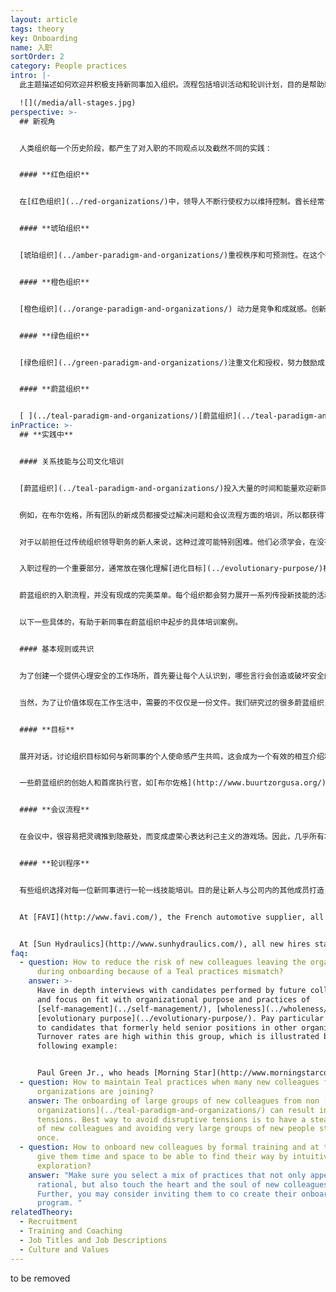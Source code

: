 ```yaml
---
layout: article
tags: theory
key: Onboarding
name: 入职
sortOrder: 2
category: People practices
intro: |-
  此主题描述如何欢迎并积极支持新同事加入组织。流程包括培训活动和轮训计划，目的是帮助新加入者成功地融入组织及其文化。

  ![](/media/all-stages.jpg)
perspective: >-
  ## 新视角


  人类组织每一个历史阶段，都产生了对入职的不同观点以及截然不同的实践：


  #### **红色组织**


  在[红色组织](../red-organizations/)中，领导人不断行使权力以维持控制。酋长经常让家人和亲信顾问簇拥在左右，通过分享战利品来换取他们的忠诚。入职过程通常包括对领导者宣誓忠诚的仪式。传达关于领导者权力的一系列神话故事，也是入职过程的一部分。


  #### **琥珀组织**


  [琥珀组织](../amber-paradigm-and-organizations/)重视秩序和可预测性。在这个有明确岗位和责任定义的等级体系中，每个人都有固定的位置。入职过程聚焦于学习目标岗位的要求和期望。这通常意味着教育新人忽略个人的需要和感受，只求对公司有利。认为人们应该遵守规则，呆在自己的“盒子”里。


  #### **橙色组织**


  [橙色组织](../orange-paradigm-and-organizations/) 动力是竞争和成就感。创新是保持领先的关键。入职流程通常注重功能。虽然也可能会收到一些关于公司历史、使命宣言和价值观的宣传册，也可能会有一个两小时的会议，由一位高级领导谈论这些话题。但大多数情况下，第一步通常很俗：签署一些合同，找一张桌子和电脑，分配新人进入公司网络的密码。一旦准备好后，新成员就必须努力去在顶头上司的日程上获得时间安排，以便得到关于具体任务内容的指导。


  #### **绿色组织**


  [绿色组织](../green-paradigm-and-organizations/)注重文化和授权，努力鼓励成员的积极性。管理者入职培训的一个重要方面是培训公仆式领导方法和技能。由管理者在欢迎新成员加入公司流程中，扮演着重要角色，帮助新人了解企业文化。入职培训通常是关于社区建设，并以开放的方式介绍认识新家庭。


  #### **蔚蓝组织**


  [ ](../teal-paradigm-and-organizations/)[蔚蓝组织](../teal-paradigm-and-organizations/)蔚蓝组织投入大量时间和精力迎接和培训新同事。通常包括让新人学习新的同事关系技巧，理解自我管理在实践中的意义，并且实施轮训计划。这些活动培训组织内通用的技能，并为新同事提供一个结识各类同事的机会。此外，还会向新人介绍[自我管理](../self-management/), [完整人性](../wholeness/)和[进化目标](../evolutionary-purpose/)的实践流程，邀请他们沉思，如何将自己的使命感以及兴趣和专长，融入组织的目标和活动。
inPractice: >-
  ## **实践中**


  #### 关系技能与公司文化培训


  [蔚蓝组织](../teal-paradigm-and-organizations/)投入大量的时间和能量欢迎新同事。入职的最初几天和几周至关重要，这期间帮助新人理解这个与往常非常不同的崭新类型的工作场所。入职过程的核心是通过某种形式的培训，帮助新同事了解并适应所加入的新环境。


  例如，在布尔佐格，所有团队的新成员都接受过解决问题和会议流程方面的培训，所以都获得了在没有老板负责的情况下，在团队中自主运作的能力。[海利根菲尔德](http://www.heiligenfeld.com/)的所有新成员都要经历六个培训模块，其中包括“自我控制”和“应对失败”等主题。[晨星](http://www.morningstarco.com/)的所有新人都参加一个关于[自我管理](../self-management/)的基础知识研讨会。


  对于以前担任过传统组织领导职务的新人来说，这种过渡可能特别困难。他们必须学会，在没有任何可供指挥和控制的各种资源（部下）可依靠的情况下，如何完成任务。


  入职过程的一个重要部分，通常放在强化理解[进化目标](../evolutionary-purpose/)概念上。鼓励新成员表达自己的个人意愿，确认个人目标和公司目标有何共鸣，并鼓励新人学会一些技巧，支撑个人和组织相互支持和滋养。


  蔚蓝组织的入职流程，并没有现成的完美菜单。每个组织都会努力展开一系列传授新技能的活动，并在此过程中触动加入者的心灵。最佳做法是请成员，特别是新成员，共同定义和创建他们自己的入职流程计划和活动。


  以下一些具体的，有助于新同事在蔚蓝组织中起步的具体培训案例。


  #### 基本规则或共识


  为了创建一个提供心理安全的工作场所，首先要让每个人认识到，哪些言行会创造或破坏安全的工作环境。蔚蓝组织花了大量的时间和精力，培训每个人了解一些能支持健康而有成效协作关系的基本规则或共识。这些基本规则是组织[文化与价值观](../culture-and-values/) 的具体应用。一些组织最终将这些内容归档在一份纲领性文件中。


  当然，为了让价值体现在工作生活中，需要的不仅仅是一份文件。我们研究过的很多蔚蓝组织，都选择从起点做起：作为入职培训的一部分，所有新成员都被邀请参加一个关于公司价值观和基本原则的培训课程，这有助于在整个组织中创建共同的参考准绳和共同语言。这些基本规则和价值观会定期重温，以确保其最好地反映和服务于组织的发展目标。


  #### **目标**


  展开对话，讨论组织目标如何与新同事的个人使命感产生共鸣，这会成为一个有效的相互介绍和了解的过程。我们认为[蔚蓝组织](../teal-paradigm-and-organizations/)具有其本身的生命和方向感。所以不会像传统做法那样试图预测和控制组织的未来，而是邀请组织成员努力倾听并理解：组织到底想要成为什么样子（目标愿景）。通过理解组织的进化目的，帮助新人找到途径，在实现个人使命的同时也为组织目标做出贡献。


  一些蔚蓝组织的创始人和首席执行官，如[布尔佐格](http://www.buurtzorgusa.org/)的Jos de Blok和[巴塔哥尼亚](http://eu.patagonia.com/enGB/home)的Yvon Chouinard都发现这个入职目标印证模块非常重要，以至于他们都选择亲自参加每一次培训课程。


  #### **会议流程**


  在会议中，很容易把灵魂推到隐蔽处，而变成虚荣心表达利己主义的游戏场。因此，几乎所有本文取样过的[蔚蓝组织](../teal-paradigm-and-organizations/)都制定了具体的会议流程，致力于帮助参与者控制他们的自我，并在一个完整性（个人与集体的完整人性）的层面相互交流。对于新成员来说，重要的是要了解静默和结构化决策等新的方法。这有助于新人获得为高效会议作出贡献的能力。


  #### **轮训程序**


  有些组织选择对每一位新同事进行一轮一线技能培训。目的是让新人与公司内的其他成员打造关系，并帮助新人形成对公司运营方式的理解。这种理解能帮助新人更有效地提出新的想法和建议。


  At [FAVI](http://www.favi.com/), the French automotive supplier, all engineers and administrative workers have been trained to operate at least one machine on the shop floor. This builds community and allows everyone to help on the shop floor when demand is high.


  At [Sun Hydraulics](http://www.sunhydraulics.com/), all new hires start with a “manufacturing tour”, no matter what their future role will be. This approach builds understanding and a sense of community across the organization. It is not uncommon for people to take on a different role to the one they were hired for after this process.
faq:
  - question: How to reduce the risk of new colleagues leaving the organization
      during onboarding because of a Teal practices mismatch?
    answer: >-
      Have in depth interviews with candidates performed by future colleagues
      and focus on fit with organizational purpose and practices of
      [self-management](../self-management/), [wholeness](../wholeness/) and
      [evolutionary purpose](../evolutionary-purpose/). Pay particular attention
      to candidates that formerly held senior positions in other organizations.
      Turnover rates are high within this group, which is illustrated by the
      following example:


      Paul Green Jr., who heads [Morning Star](http://www.morningstarco.com/)’s Self-Management Institute, estimates that close to 50 percent of people who formerly had senior positions in other organizations (VP levels or above) end up leaving the organization after a year or two “because they have a hard time adapting to a system where they can’t play God".
  - question: How to maintain Teal practices when many new colleagues from non teal
      organizations are joining?
    answer: The onboarding of large groups of new colleagues from non [Teal
      organizations](../teal-paradigm-and-organizations/) can result in
      tensions. Best way to avoid disruptive tensions is to have a steady intake
      of new colleagues and avoiding very large groups of new people starting at
      once.
  - question: How to onboard new colleagues by formal training and at the same time
      give them time and space to be able to find their way by intuitive
      exploration?
    answer: "Make sure you select a mix of practices that not only appeal to the
      rational, but also touch the heart and the soul of new colleagues.
      Further, you may consider inviting them to co create their onboarding
      program. "
relatedTheory:
  - Recruitment
  - Training and Coaching
  - Job Titles and Job Descriptions
  - Culture and Values
---
```

to be removed